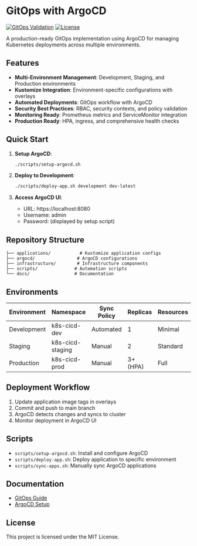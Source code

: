 
# GitOps with ArgoCD

[![GitOps Validation](https://github.com/your-username/gitops-argocd-project/actions/workflows/gitops-validation.yml/badge.svg)](https://github.com/your-username/gitops-argocd-project/actions/workflows/gitops-validation.yml)
[![License](https://img.shields.io/badge/License-MIT-blue.svg)](LICENSE)

A production-ready GitOps implementation using ArgoCD for managing Kubernetes deployments across multiple environments.

## Features

- **Multi-Environment Management**: Development, Staging, and Production environments
- **Kustomize Integration**: Environment-specific configurations with overlays
- **Automated Deployments**: GitOps workflow with ArgoCD
- **Security Best Practices**: RBAC, security contexts, and policy validation
- **Monitoring Ready**: Prometheus metrics and ServiceMonitor integration
- **Production Ready**: HPA, ingress, and comprehensive health checks

## Quick Start

1. **Setup ArgoCD**:
   ```bash
   ./scripts/setup-argocd.sh
   ```

2. **Deploy to Development**:
   ```bash
   ./scripts/deploy-app.sh development dev-latest
   ```

3. **Access ArgoCD UI**:
   - URL: https://localhost:8080
   - Username: admin
   - Password: (displayed by setup script)

## Repository Structure

```
├── applications/           # Kustomize application configs
├── argocd/                # ArgoCD configurations
├── infrastructure/        # Infrastructure components
├── scripts/              # Automation scripts
└── docs/                 # Documentation
```

## Environments

| Environment | Namespace | Sync Policy | Replicas | Resources |
|-------------|-----------|-------------|----------|-----------|
| Development | k8s-cicd-dev | Automated | 1 | Minimal |
| Staging | k8s-cicd-staging | Manual | 2 | Standard |
| Production | k8s-cicd-prod | Manual | 3+ (HPA) | Full |

## Deployment Workflow

1. Update application image tags in overlays
2. Commit and push to main branch  
3. ArgoCD detects changes and syncs to cluster
4. Monitor deployment in ArgoCD UI

## Scripts

- `scripts/setup-argocd.sh`: Install and configure ArgoCD
- `scripts/deploy-app.sh`: Deploy application to specific environment
- `scripts/sync-apps.sh`: Manually sync ArgoCD applications

## Documentation

- [GitOps Guide](docs/GITOPS-GUIDE.md)
- [ArgoCD Setup](docs/ARGOCD-SETUP.md)

## License

This project is licensed under the MIT License.
